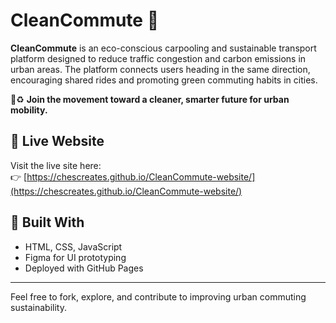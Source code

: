 # CleanCommute 🌿

**CleanCommute** is an eco-conscious carpooling and sustainable transport platform designed to reduce traffic congestion and carbon emissions in urban areas. The platform connects users heading in the same direction, encouraging shared rides and promoting green commuting habits in cities.

🚗♻️ **Join the movement toward a cleaner, smarter future for urban mobility.**

## 🚀 Live Website
Visit the live site here:  
👉 [https://chescreates.github.io/CleanCommute-website/](https://chescreates.github.io/CleanCommute-website/)

## 🔧 Built With
- HTML, CSS, JavaScript
- Figma for UI prototyping
- Deployed with GitHub Pages

---

Feel free to fork, explore, and contribute to improving urban commuting sustainability.
